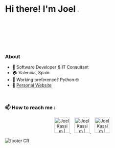 # Hi there! I'm Joel <img src="https://media.giphy.com/media/hvRJCLFzcasrR4ia7z/giphy.gif" width="3%">

### About
- 🦾 Software Developer & IT Consultant
- 🏠 Valencia, Spain
- 🤔 Working preference? Python 🤓
- 🤖 <a href="https://www.jojoel.com/">Personal Website</a>


<br>
    
### 📫 How to reach me :

<p align="center">
    <a href="https://www.linkedin.com/in/joel-kassim-aa3515231/">
        <img alt="Joel Kassim | Linkedin" width="50px" height="50px" src="https://cdn.jsdelivr.net/gh/devicons/devicon/icons/linkedin/linkedin-original.svg"/>
    </a>
    &nbsp;&nbsp;
    <a href="mailto:joelkasmor16@gmail.com">
        <img alt="Joel Kassim | Email" width="50px" height="50px" src="https://upload.wikimedia.org/wikipedia/commons/7/7e/Gmail_icon_%282020%29.svg" />
    </a>
    &nbsp;&nbsp;
    <a href="https://twitter.com/JoelMustDeploy">
        <img alt="Joel Kassim | Twitter" width="50px" height="50px" src="https://cdn.jsdelivr.net/gh/devicons/devicon/icons/twitter/twitter-original.svg"/>
    </a>
</p>

![footer CR](https://capsule-render.vercel.app/api?type=waving&color=gradient&customColorList=1&height=90&section=footer)
